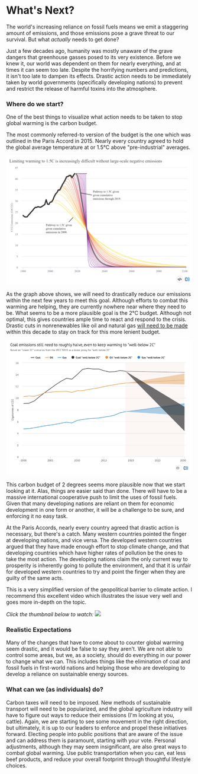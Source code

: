 # What's Next?

The world's increasing reliance on fossil fuels means we emit a staggering amount of emissions, and those emissions pose a grave threat to our survival. But what *actually* needs to get done?

Just a few decades ago, humanity was mostly unaware of the grave dangers that greenhouse gasses posed to its very existence. Before we knew it, our world was dependent on them for nearly everything, and at times it can seem too late. Despite the horrifying numbers and predictions, it isn't too late to dampen its effects. Drastic action needs to be immediately taken by world governments (specifically developing nations) to prevent and restrict the release of harmful toxins into the atmosphere.

### Where do we start?
One of the best things to visualize what action needs to be taken to stop global warming is the carbon budget. 

The most commonly referred-to version of the budget is the one which was outlined in the Paris Accord in 2015. Nearly every country agreed to hold the global average temperature at or 1.5°C above "pre-industrial" averages.

![The Global Carbon Budget (source: Carbon Brief) (1)](https://raw.githubusercontent.com/ccamaisa/312H-globalwarmingproj/master/assets/Pathways-for-reducing-carbon-emissions-to-prevent-breaching-the-Paris-target-2000-2019-Carbon-Brief-1024x706.png)

As the graph above shows, we will need to drastically reduce our emissions within the next few years to meet this goal. Although efforts to combat this warming are helping, they are currently nowhere near where they need to be. What seems to be a more plausible goal is the 2°C budget. Although not optimal, this gives countries ample time to react and respond to the crisis. Drastic cuts in nonrenewables like oil and natural gas [will need to be made ](https://www.theguardian.com/environment/2018/oct/08/global-warming-must-not-exceed-15c-warns-landmark-un-report)within this decade to stay on track for this more lenient budget.

![The 2°C budget (source: Carbon Brief) (2)](https://raw.githubusercontent.com/ccamaisa/312H-globalwarmingproj/master/assets/Screen%20Shot%202020-06-17%20at%205.59.00%20PM.png)

This carbon budget of 2 degrees seems more plausible now that we start looking at it. Alas, things are easier said than done. There will have to be a massive international cooperative push to limit the uses of fossil fuels. Given that many developing nations are reliant on them for economic development in one form or another, it will be a challenge to be sure, and enforcing it no easy task.

At the Paris Accords, nearly every country agreed that drastic action is necessary, but there's a catch. Many western countries pointed the finger at developing nations, and vice versa. The developed western countries argued that they have made enough effort to stop climate change, and that developing countries which have higher rates of pollution be the ones to take the most action. The developing nations claim the only current way to prosperity is inherently going to pollute the environment, and that it is unfair for developed western countries to try and point the finger when they are guilty of the same acts. 

This is a very simplified version of the geopolitical barrier to climate action. I recommend this excellent video which illustrates the issue very well and goes more in-depth on the topic.

*Click the thumbnail below to watch:*
[![](http://img.youtube.com/vi/ipVxxxqwBQw/0.jpg)](http://www.youtube.com/watch?v=ipVxxxqwBQw "Who Is Responsible for Climate Change? - YouTube")



### Realistic Expectations
Many of the changes that have to come about to counter global warming seem drastic, and it would be false to say they aren't. We are not able to control some areas, but we, as a society, should do everything in our power to change what we can. This includes things like the elimination of coal and fossil fuels in first-world nations and helping those who are developing to develop a reliance on sustainable energy sources.


### What can we (as individuals) do?
Carbon taxes will need to be imposed. New methods of sustainable transport will need to be popularized, and the global agriculture industry will have to figure out ways to reduce their emissions (I'm looking at you, cattle). Again, we are starting to see some movement in the right direction, but ultimately, it is up to our leaders to enforce and propel these initiatives forward. Electing people into public positions that are aware of the issue and can address them is paramount, starting with your vote. Personal adjustments, although they may seem insignificant, are also great ways to combat global warming. Use public transportation when you can, eat less beef products, and reduce your overall footprint through thoughtful lifestyle choices.
